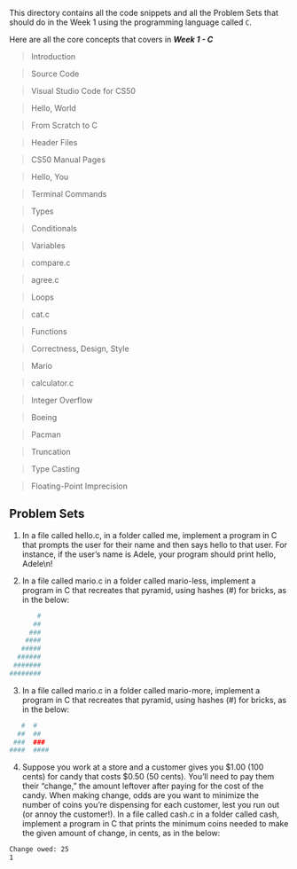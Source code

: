 This directory contains all the code snippets and all the Problem Sets that should do in the Week 1 using the programming language called `C`.

Here are all the core concepts that covers in ***Week 1 - C***

> Introduction

> Source Code

> Visual Studio Code for CS50

> Hello, World

> From Scratch to C

> Header Files

> CS50 Manual Pages

> Hello, You

> Terminal Commands

> Types

> Conditionals

> Variables

> compare.c

> agree.c

> Loops

> cat.c

> Functions

> Correctness, Design, Style

> Mario

> calculator.c

> Integer Overflow

> Boeing

> Pacman

> Truncation

> Type Casting

> Floating-Point Imprecision


## Problem Sets

1. In a file called hello.c, in a folder called me, implement a program in C that prompts the user for their name and then says hello to that user. For instance, if the user’s name is Adele, your program should print hello, Adele\n!

2. In a file called mario.c in a folder called mario-less, implement a program in C that recreates that pyramid, using hashes (#) for bricks, as in the below:

```bash
       #
      ##
     ###
    ####
   #####
  ######
 #######
########
```

3. In a file called mario.c in a folder called mario-more, implement a program in C that recreates that pyramid, using hashes (#) for bricks, as in the below:

```bash
   #  #
  ##  ##
 ###  ###
####  ####
```

4. Suppose you work at a store and a customer gives you $1.00 (100 cents) for candy that costs $0.50 (50 cents). You’ll need to pay them their “change,” the amount leftover after paying for the cost of the candy. When making change, odds are you want to minimize the number of coins you’re dispensing for each customer, lest you run out (or annoy the customer!). In a file called cash.c in a folder called cash, implement a program in C that prints the minimum coins needed to make the given amount of change, in cents, as in the below:

```bash
Change owed: 25
1
```
